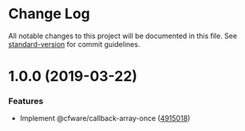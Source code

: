 # Change Log

All notable changes to this project will be documented in this file. See [standard-version](https://github.com/conventional-changelog/standard-version) for commit guidelines.

# 1.0.0 (2019-03-22)


### Features

* Implement @cfware/callback-array-once ([4915018](https://github.com/cfware/callback-array-once/commit/4915018))
